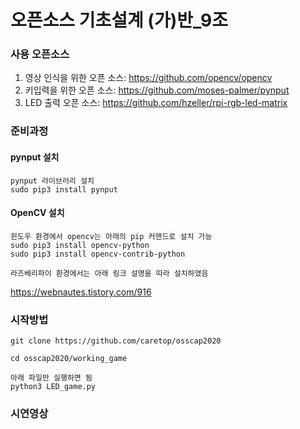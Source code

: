 # 오픈소스 기초설계 (가)반_9조

### 사용 오픈소스
1. 영상 인식을 위한 오픈 소스: https://github.com/opencv/opencv
2. 키입력을 위한 오픈 소스: https://github.com/moses-palmer/pynput
3. LED 출력 오픈 소스: https://github.com/hzeller/rpi-rgb-led-matrix




### 준비과정
#### pynput 설치
```
pynput 라이브러리 설치
sudo pip3 install pynput
```
#### OpenCV 설치
```
윈도우 환경에서 opencv는 아래의 pip 커맨드로 설치 가능
sudo pip3 install opencv-python
sudo pip3 install opencv-contrib-python

라즈베리파이 환경에서는 아래 링크 설명을 따라 설치하였음
```
https://webnautes.tistory.com/916




### 시작방법
```
git clone https://github.com/caretop/osscap2020
```
```
cd osscap2020/working_game
```
```
아래 파일만 실행하면 됨 
python3 LED_game.py
```



### 시연영상
